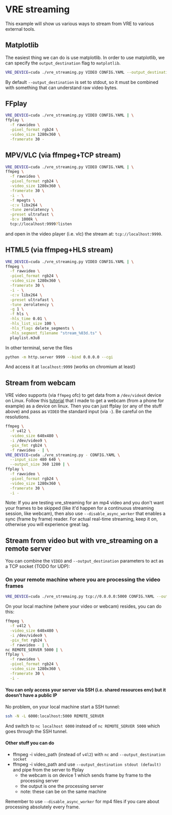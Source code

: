 # VRE streaming

This example will show us various ways to stream from VRE to various external tools.

## Matplotlib

The easiest thing we can do is use matplotlib. In order to use matplotlib, we can specify the `output_destination` flag to `matplotlib`.
```bash
VRE_DEVICE=cuda ./vre_streaming.py VIDEO CONFIG.YAML --output_destination matplotlib
```

By default `--output_destination` is set to stdout, so it must be combined with something that can understand raw video bytes.

## FFplay

```bash
VRE_DEVICE=cuda ./vre_streaming.py VIDEO CONFIG.YAML | \
ffplay \
  -f rawvideo \
  -pixel_format rgb24 \
  -video_size 1280x360 \
  -framerate 30 -
```

## MPV/VLC (via ffmpeg+TCP stream)

```bash
VRE_DEVICE=cuda ./vre_streaming.py VIDEO CONFIG.YAML | \
ffmpeg \
  -f rawvideo \
  -pixel_format rgb24 \
  -video_size 1280x360 \
  -framerate 30 \
  -i - \
  -f mpegts \
  -c:v libx264 \
  -tune zerolatency \
  -preset ultrafast \
  -b:v 1000k \
  tcp://localhost:9999?listen
```
and open in the video player (i.e. vlc) the stream at: `tcp://localhost:9999`.

## HTML5 (via ffmpeg+HLS stream)

```bash
VRE_DEVICE=cuda ./vre_streaming.py VIDEO CONFIG.YAML | \
ffmpeg \
  -f rawvideo \
  -pixel_format rgb24 \
  -video_size 1280x360 \
  -framerate 30 \
  -i - \
  -c:v libx264 \
  -preset ultrafast \
  -tune zerolatency \
  -g 1 \
  -f hls \
  -hls_time 0.01 \
  -hls_list_size 100 \
  -hls_flags delete_segments \
  -hls_segment_filename "stream_%03d.ts" \
  playlist.m3u8
```
In other terminal, serve the files
```bash
python -m http.server 9999 --bind 0.0.0.0 --cgi
```
And access it at `localhost:9999` (works on chromium at least)

## Stream from webcam

VRE video supports (via `ffmpeg` ofc) to get data from a `/dev/videoX` device on Linux. Follow this [tutorial](./how2webcam.md) that I made to get a webcam (from a phone for example) as a device on linux. Then you can just ffplay (or any of the stuff above) and pass as `VIDEO` the standard input (via `-`). Be careful on the resolutions.

```bash
ffmpeg \
  -f v4l2 \
  -video_size 640x480 \
  -i /dev/video9 \
  -pix_fmt rgb24 \
  -f rawvideo - | \
VRE_DEVICE=cuda ./vre_streaming.py - CONFIG.YAML \
  --input_size 480 640 \
  --output_size 360 1280 | \
ffplay \
  -f rawvideo \
  -pixel_format rgb24 \
  -video_size 1280x360 \
  -framerate 30 \
  -i -
```

Note: If you are testing vre_streaming for an mp4 video and you don't want your frames to be skipped (like it'd happen for a continuous streaming session, like webcam), then also use `--disable_async_worker` that enables a sync (frame by frame) reader. For actual real-time streaming, keep it on, otherwise you will experience great lag.

## Stream from video but with vre_streaming on a remote server

You can combine the `VIDEO` and `--output_destination` parameters to act as a TCP socket (TODO for UDP):

### On your remote machine where you are processing the video frames

```bash
VRE_DEVICE=cuda ./vre_stremaing.py tcp://0.0.0.0:5000 CONFIG.YAML --output_destination socket
```

On your local machine (where your video or webcam) resides, you can do this:

```bash
ffmpeg \
  -f v4l2 \
  -video_size 640x480 \
  -i /dev/video9 \
  -pix_fmt rgb24 \
  -f rawvideo - | \
nc REMOTE_SERVER 5000 | \
ffplay \
  -f rawvideo \
  -pixel_format rgb24 \
  -video_size 1280x360 \
  -framerate 30 \
  -i -
```

#### You can only access your server via SSH (i.e. shared resources env) but it doesn't have a public IP

No problem, on your local machine start a SSH tunnel:

```bash
ssh -N -L 6000:localhost:5000 REMOTE_SERVER
```

And switch to `nc localhost 6000` instead of `nc REMOTE_SERVER 5000` which goes through the SSH tunnel.

#### Other stuff you can do
- ffmpeg -i video_path (instead of `v4l2`) with `nc` and `--output_destination socket`
- ffmpeg -i video_path and use `--output_destination stdout (default)` and pipe from the server to ffplay
  - the webcam is on device 1 which sends frame by frame to the processing server
  - the output is one the processing server
  - note: these can be on the same machine

Remember to use `--disable_async_worker` for mp4 files if you care about processing absolutely every frame.
